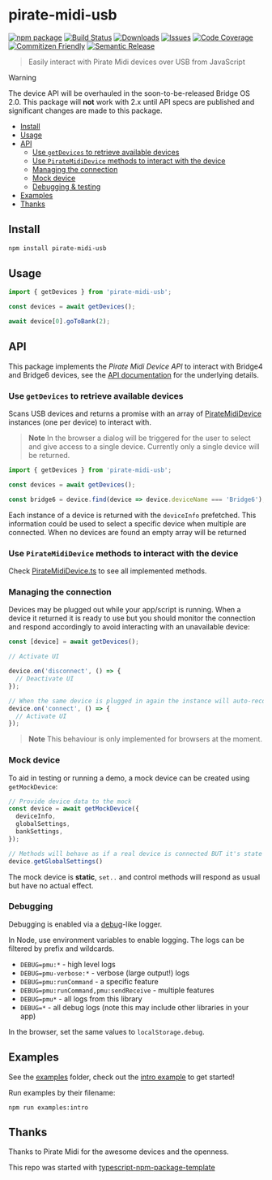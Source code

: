 # pirate-midi-usb

[![npm package][npm-img]][npm-url]
[![Build Status][build-img]][build-url]
[![Downloads][downloads-img]][downloads-url]
[![Issues][issues-img]][issues-url]
[![Code Coverage][codecov-img]][codecov-url]
[![Commitizen Friendly][commitizen-img]][commitizen-url]
[![Semantic Release][semantic-release-img]][semantic-release-url]

> Easily interact with Pirate Midi devices over USB from JavaScript

> [!WARNING]  
> The device API will be overhauled in the soon-to-be-released Bridge OS 2.0. This package will **not** work with 2.x until API specs are published and significant changes are made to this package.

<!-- vscode-markdown-toc -->
* [Install](#Install)
* [Usage](#Usage)
* [API](#API)
	* [Use `getDevices` to retrieve available devices](#UsegetDevicestoretrieveavailabledevices)
	* [Use `PirateMidiDevice` methods to interact with the device](#UsePirateMidiDevicemethodstointeractwiththedevice)
	* [Managing the connection](#Managingtheconnection)
 	* [Mock device](#Mock)
	* [Debugging & testing](#Debugging)
* [Examples](#Examples)
* [Thanks](#Thanks)

<!-- vscode-markdown-toc-config
	numbering=false
	autoSave=true
	/vscode-markdown-toc-config -->
<!-- /vscode-markdown-toc -->

## <a id='Install'></a>Install

```bash
npm install pirate-midi-usb
```

## <a id='Usage'></a>Usage

```ts
import { getDevices } from 'pirate-midi-usb';

const devices = await getDevices();

await device[0].goToBank(2);
```

## <a id='API'></a>API

This package implements the _Pirate Midi Device API_ to interact with Bridge4 and Bridge6 devices, see the [API documentation](https://github.com/Pirate-MIDI/device-descriptors-api) for the underlying details.

### <a id='UsegetDevicestoretrieveavailabledevices'></a>Use `getDevices` to retrieve available devices

Scans USB devices and returns a promise with an array of [PirateMidiDevice](#PirateMidiDevice) instances (one per device) to interact with.

> **Note**
> In the browser a dialog will be triggered for the user to select and give access to a single device. Currently only a single device will be returned.

```ts
import { getDevices } from 'pirate-midi-usb';

const devices = await getDevices();

const bridge6 = device.find(device => device.deviceName === 'Bridge6');
```

Each instance of a device is returned with the `deviceInfo` prefetched. This information could be used to select a specific device when multiple are connected. When no devices are found an empty array will be returned

### <a id='UsePirateMidiDevicemethodstointeractwiththedevice'></a>Use `PirateMidiDevice` methods to interact with the device

Check [PirateMidiDevice.ts](src/PirateMidiDevice.ts) to see all implemented methods.

### <a id='Managingtheconnection'></a>Managing the connection

Devices may be plugged out while your app/script is running. When a device it returned it is ready to use but you should monitor the connection and respond accordingly to avoid interacting with an unavailable device:

```.ts
const [device] = await getDevices();

// Activate UI

device.on('disconnect', () => {
  // Deactivate UI
});

// When the same device is plugged in again the instance will auto-reconnect and fire a "connect" event.
device.on('connect', () => {
  // Activate UI
});
```
> **Note**
> This behaviour is only implemented for browsers at the moment.

### <a id='Mock'></a>Mock device

To aid in testing or running a demo, a mock device can be created using `getMockDevice`:

```.ts
// Provide device data to the mock
const device = await getMockDevice({
  deviceInfo,
  globalSettings,
  bankSettings,
});

// Methods will behave as if a real device is connected BUT it's state will never change from the data given.
device.getGlobalSettings()
```

The mock device is **static**, `set..` and control methods will respond as usual but have no actual effect.

### <a id='Debugging'></a>Debugging

Debugging is enabled via a [debug](https://github.com/debug-js/debug)-like logger.

In Node, use environment variables to enable logging.
The logs can be filtered by prefix and wildcards.

- `DEBUG=pmu:*` - high level logs
- `DEBUG=pmu-verbose:*` - verbose (large output!) logs
- `DEBUG=pmu:runCommand` - a specific feature
- `DEBUG=pmu:runCommand,pmu:sendReceive` - multiple features
- `DEBUG=pmu*` - all logs from this library
- `DEBUG=*` - all debug logs (note this may include other libraries in your app)

In the browser, set the same values to `localStorage.debug`.

## <a id='Examples'></a>Examples

See the [examples](./examples/) folder, check out the [intro example](./examples/intro.ts) to get started!

Run examples by their filename:

```
npm run examples:intro
```

## <a id='Thanks'></a>Thanks

Thanks to Pirate Midi for the awesome devices and the openness.

This repo was started with [typescript-npm-package-template](https://github.com/ryansonshine/typescript-npm-package-template)

<!-- Image sources -->

[build-img]: https://github.com/GriffinSauce/pirate-midi-usb/actions/workflows/release.yml/badge.svg
[build-url]: https://github.com/GriffinSauce/pirate-midi-usb/actions/workflows/release.yml
[downloads-img]: https://img.shields.io/npm/dt/pirate-midi-usb
[downloads-url]: https://www.npmtrends.com/pirate-midi-usb
[npm-img]: https://img.shields.io/npm/v/pirate-midi-usb
[npm-url]: https://www.npmjs.com/package/pirate-midi-usb
[issues-img]: https://img.shields.io/github/issues/GriffinSauce/pirate-midi-usb
[issues-url]: https://github.com/GriffinSauce/pirate-midi-usb/issues
[codecov-img]: https://codecov.io/gh/GriffinSauce/pirate-midi-usb/branch/main/graph/badge.svg
[codecov-url]: https://codecov.io/gh/GriffinSauce/pirate-midi-usb
[semantic-release-img]: https://img.shields.io/badge/%20%20%F0%9F%93%A6%F0%9F%9A%80-semantic--release-e10079.svg
[semantic-release-url]: https://github.com/semantic-release/semantic-release
[commitizen-img]: https://img.shields.io/badge/commitizen-friendly-brightgreen.svg
[commitizen-url]: http://commitizen.github.io/cz-cli/
